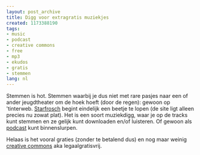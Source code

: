 ```yaml
---
layout: post_archive
title: Digg voor extragratis muziekjes
created: 1173388190
tags:
- music
- podcast
- creative commons
- free
- mp3
- ekudos
- gratis
- stemmen
lang: nl
---
```

Stemmen is hot. Stemmen waarbij je dus niet met rare pasjes naar een of ander jeugdtheater om de hoek hoeft (door de regen): gewoon op 'tinterweb. [Starfrosch](http://starfrosch.ch) begint eindelijk een beetje te lopen (de site ligt alleen precies nu zowat plat). Het is een soort muziekdigg, waar je op de tracks kunt stemmen en ze gelijk kunt downloaden en/of luisteren. Of gewoon als [podcast](http://starfrosch.ch/rss_podcast) kunt binnenslurpen.

Helaas is het vooral graties (zonder te betalend dus) en nog maar weinig [creative commons](http://www.creativecommons.nl) aka legaalgratisvrij. 
